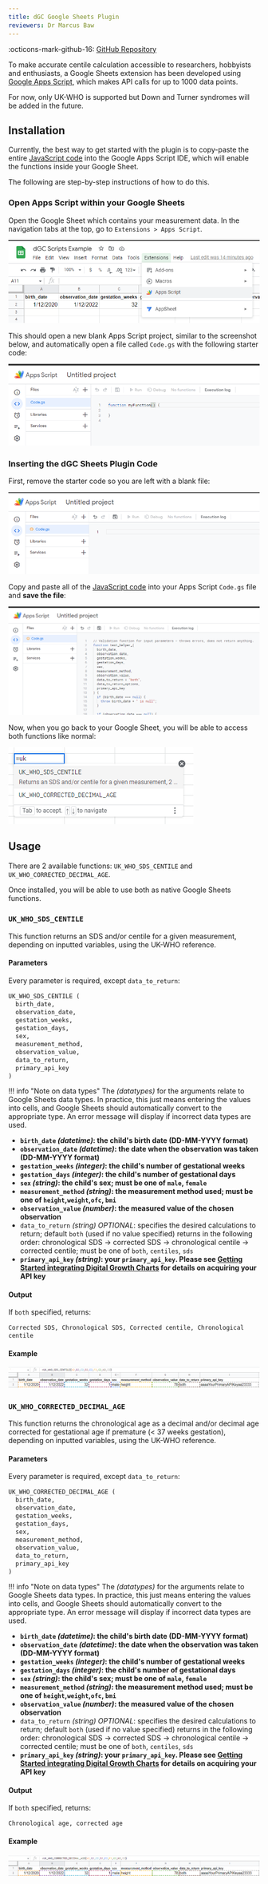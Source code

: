 ```yaml
---
title: dGC Google Sheets Plugin
reviewers: Dr Marcus Baw
---
```


:octicons-mark-github-16: [GitHub Repository](https://github.com/rcpch/digital-growth-charts-google-sheets-plugin)
<!-- ADD BACK IN WHEN LINK AVAILABLE / PUBLISHED -->
<!-- :material-web: -->

To make accurate centile calculation accessible to researchers, hobbyists and enthusiasts, a Google Sheets extension has been developed using [Google Apps Script](https://developers.google.com/apps-script/guides/sheets), which makes API calls for up to 1000 data points.

For now, only UK-WHO is supported but Down and Turner syndromes will be added in the future.

## Installation

Currently, the best way to get started with the plugin is to copy-paste the entire [JavaScript code](https://github.com/rcpch/digital-growth-charts-google-sheets-plugin/blob/main/rcpchgrowth.js) into the Google Apps Script IDE, which will enable the functions inside your Google Sheet.

The following are step-by-step instructions of how to do this.

### Open Apps Script within your Google Sheets

Open the Google Sheet which contains your measurement data. In the navigation tabs at the top, go to `Extensions > Apps Script`.

![Screenshot of navigation to Apps Script](../_assets/_images/gsheets_screenshot_navigation_apps_script.png)

This should open a new blank Apps Script project, similar to the screenshot below, and automatically open a file called `Code.gs` with the following starter code:

![Screenshot of new blank Apps Script code](../_assets/_images/gsheets_screenshot_gapps_blank.png)

### Inserting the dGC Sheets Plugin Code

First, remove the starter code so you are left with a blank file:

![Screenshot of new blank Apps Script with no code](../_assets/_images/gsheets_screenshot_gapps_blank_no_code.png)

Copy and paste all of the [JavaScript code](https://github.com/rcpch/digital-growth-charts-google-sheets-plugin/blob/main/rcpchgrowth.js) into your Apps Script `Code.gs` file and **save the file**:

![Screenshot of Apps Script with code](../_assets/_images/gsheets_screenshot_gapps_filled_code.png)

Now, when you go back to your Google Sheet, you will be able to access both functions like normal:

![Screenshot of GSheets with working GAppsScript code](../_assets/_images/gsheets_screenshot_gapps_working.png)

## Usage

There are 2 available functions: `UK_WHO_SDS_CENTILE` and `UK_WHO_CORRECTED_DECIMAL_AGE`.

Once installed, you will be able to use both as native Google Sheets functions.

### `UK_WHO_SDS_CENTILE`

This function returns an SDS and/or centile for a given measurement, depending on inputted variables, using the UK-WHO reference.

#### Parameters

Every parameter is required, except `data_to_return`:

```shell
UK_WHO_SDS_CENTILE (
  birth_date,
  observation_date,
  gestation_weeks,
  gestation_days,
  sex,
  measurement_method,
  observation_value,
  data_to_return,
  primary_api_key
)
```

!!! info "Note on data types"
    The *(datatypes)* for the arguments relate to Google Sheets data types. In practice, this just means entering the values into cells, and Google Sheets should automatically convert to the appropriate type. An error message will display if incorrect data types are used.

- **`birth_date` *(datetime)*:  the child's birth date (DD-MM-YYYY format)**
- **`observation_date` *(datetime)*:  the date when the observation was taken (DD-MM-YYYY format)**
- **`gestation_weeks` *(integer)*:  the child's number of gestational weeks**
- **`gestation_days` *(integer)*:  the child's number of gestational days**
- **`sex` *(string)*:  the child's sex; must be one of `male`, `female`**
- **`measurement_method` *(string)*:  the measurement method used; must be one of `height`,`weight`,`ofc`, `bmi`**
- **`observation_value` *(number)*:  the measured value of the chosen observation**
- `data_to_return` *(string)* *OPTIONAL*:  specifies the desired calculations to return; default `both` (used if no value specified) returns in the following order: chronological SDS -> corrected SDS -> chronological centile -> corrected centile; must be one of `both`, `centiles`, `sds`
- **`primary_api_key` *(string)*:  your `primary_api_key`. Please see [Getting Started integrating Digital Growth Charts](../integrator/getting-started.md) for details on acquiring your API key**

#### Output

If `both` specified, returns:

```shell
Corrected SDS, Chronological SDS, Corrected centile, Chronological centile
```

#### Example

![Screenshot of SDS/Centile example usage](../_assets/_images/gsheets_example_sds_centile.png)

### `UK_WHO_CORRECTED_DECIMAL_AGE`

This function returns the chronological age as a decimal and/or decimal age corrected for gestational age if premature (< 37 weeks gestation), depending on inputted variables, using the UK-WHO reference.

#### Parameters

Every parameter is required, except `data_to_return`:

```shell
UK_WHO_CORRECTED_DECIMAL_AGE (
  birth_date,
  observation_date,
  gestation_weeks,
  gestation_days,
  sex,
  measurement_method,
  observation_value,
  data_to_return,
  primary_api_key
)
```

!!! info "Note on data types"
    The *(datatypes)* for the arguments relate to Google Sheets data types. In practice, this just means entering the values into cells, and Google Sheets should automatically convert to the appropriate type. An error message will display if incorrect data types are used.

- **`birth_date` *(datetime)*:  the child's birth date (DD-MM-YYYY format)**
- **`observation_date` *(datetime)*:  the date when the observation was taken (DD-MM-YYYY format)**
- **`gestation_weeks` *(integer)*:  the child's number of gestational weeks**
- **`gestation_days` *(integer)*:  the child's number of gestational days**
- **`sex` *(string)*:  the child's sex; must be one of `male`, `female`**
- **`measurement_method` *(string)*:  the measurement method used; must be one of `height`,`weight`,`ofc`, `bmi`**
- **`observation_value` *(number)*:  the measured value of the chosen observation**
- `data_to_return` *(string)* *OPTIONAL*:  specifies the desired calculations to return; default `both` (used if no value specified) returns in the following order: chronological SDS -> corrected SDS -> chronological centile -> corrected centile; must be one of `both`, `centiles`, `sds`
- **`primary_api_key` *(string)*:  your `primary_api_key`. Please see [Getting Started integrating Digital Growth Charts](../integrator/getting-started.md) for details on acquiring your API key**

#### Output

If `both` specified, returns:

```shell
Chronological age, corrected age
```

#### Example

![Screenshot of decimal age example usage](../_assets/_images/gsheets_example_decimal_age.png)
